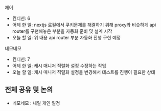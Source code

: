 
제이
- 컨디션: 6
- 어제 한 일: nextjs 로컬에서 쿠키문제를 해결하기 위해 proxy와 비슷하게 api router를 구현해놓은 부분을 자동화 준비 및 설계 시작
- 오늘 할 일: 위 내용 api router 부분 자동화 진행 구현 예정

네모네모
- 컨디션: 7
- 어제 한 일: 캐시 매니저 직렬화 설정 수정하는 작업
- 오늘 할 일: 캐시 매니저 직렬화 설정을 변경해서 테스트를 진행이 필요한 상태

## 전체 공유 및 논의
- 네모네모 : 내일 개인 일정